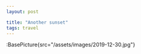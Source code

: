 ```yaml
---
layout: post

title: "Another sunset"
tags: travel
---
```


:BasePicture{src="/assets/images/2019-12-30.jpg"}

<!--more-->
